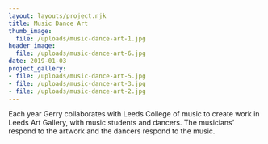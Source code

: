 ```yaml
---
layout: layouts/project.njk
title: Music Dance Art
thumb_image:
  file: /uploads/music-dance-art-1.jpg
header_image:
  file: /uploads/music-dance-art-6.jpg
date: 2019-01-03
project_gallery:
- file: /uploads/music-dance-art-5.jpg
- file: /uploads/music-dance-art-3.jpg
- file: /uploads/music-dance-art-2.jpg
---
```

Each year Gerry collaborates with Leeds College of music to create work in Leeds Art Gallery, with music students and dancers. The musicians’ respond to the artwork and the dancers respond to the music.